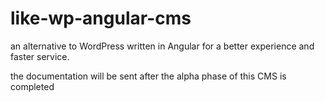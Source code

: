# like-wp-angular-cms


an alternative to WordPress written in Angular for a better experience and faster service.

the documentation will be sent after the alpha phase of this CMS is completed
